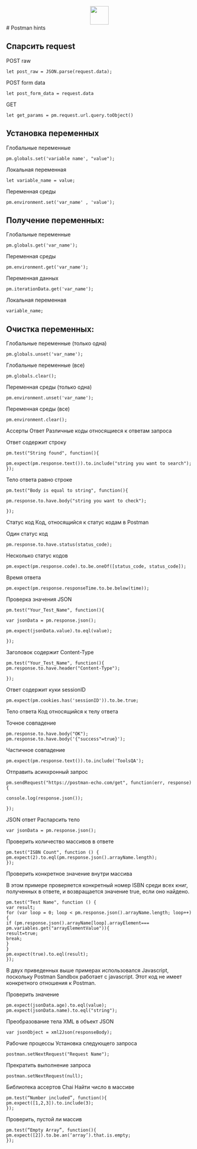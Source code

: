   <div align='Center'>
    <a href ="https://www.chaijs.com/">
      <img src="https://www.itsdelta.ru/upload/iblock/d41/d4164c9d28b9e2c11e347b5e477ab831.png" width="50px"/>
    </a>
  </div>
# Postman hints

## Спарсить request

POST raw
```
let post_raw = JSON.parse(request.data);
```
POST form data
```
let post_form_data = request.data
```
GET
```
let get_params = pm.request.url.query.toObject()
```
## Установка переменных
Глобальные переменные
```
pm.globals.set('variable name', "value");
```
Локальная переменная 
```
let variable_name = value;
```
Переменная среды
```
pm.environment.set('var_name' , 'value');
```

## Получение переменных:
Глобальные переменные
```
pm.globals.get('var_name');
```
Переменная среды
```
pm.environment.get('var_name');
```
Переменная данных
```
pm.iterationData.get('var_name');
```
Локальная переменная
```
variable_name;
```

## Очистка переменных:
Глобальные переменные (только одна)
```
pm.globals.unset('var_name');
```
Глобальные переменные (все)
```
pm.globals.clear();
```
Переменная среды (только одна)
```
pm.environment.unset('var_name');
```
Переменная среды (все)
```
pm.environment.clear();
```

Ассерты
Ответ
Различные коды относящиеся к ответам запроса

Ответ содержит строку
```
pm.test("String found", function(){

pm.expect(pm.response.text()).to.include("string you want to search");
});
```
Тело ответа равно строке
```
pm.test("Body is equal to string", function(){

pm.response.to.have.body("string you want to check");
 
});
```

Статус код
Код, относящийся к статус кодам в Postman

Один статус код
```
pm.response.to.have.status(status_code);
```
Несколько статус кодов
```
pm.expect(pm.response.code).to.be.oneOf([status_code, status_code]);
```

Время ответа
```
pm.expect(pm.response.responseTime.to.be.below(time));
```

Проверка значения JSON
```
pm.test("Your_Test_Name", function(){

var jsonData = pm.response.json();

pm.expect(jsonData.value).to.eql(value);

});
```

Заголовок содержит Content-Type
```
pm.test("Your_Test_Name", function(){
pm.response.to.have.header("Content-Type");

});
```

Ответ содержит куки sessionID
```
pm.expect(pm.cookies.has('sessionID')).to.be.true;
```

Тело ответа
Код относящийся к телу ответа

Точное совпадение
```
pm.response.to.have.body("OK");
pm.response.to.have.body('{"success"=true}');
```

Частичное совпадение
```
pm.expect(pm.response.text()).to.include('ToolsQA');
```

Отправить асинхронный запрос
```
pm.sendRequest("https://postman-echo.com/get", function(err, response){

console.log(response.json());

});
```

JSON ответ 
Распарсить тело
```
var jsonData = pm.response.json();
```
Проверить количество массивов в ответе
```
pm.test("ISBN Count", function () {
pm.expect(2).to.eql(pm.response.json().arrayName.length);
});
```
Проверить конкретное значение внутри массива

В этом примере проверяется конкретный номер ISBN среди всех книг, полученных в ответе, и возвращается значение true, если оно найдено.
```
pm.test("Test Name", function () {
var result;
for (var loop = 0; loop < pm.response.json().arrayName.length; loop++)
{
if (pm.response.json().arrayName[loop].arrayElement=== pm.variables.get("arrayElementValue")){
result=true;
break;
}
}
pm.expect(true).to.eql(result);
});
```
В двух приведенных выше примерах использовался Javascript, поскольку Postman Sandbox работает с javascript. Этот код не имеет конкретного отношения к Postman. 

Проверить значение
```
pm.expect(jsonData.age).to.eql(value);
pm.expect(jsonData.name).to.eql("string");
```
Преобразование тела XML в объект JSON
```
var jsonObject = xml2Json(responseBody);
```

Рабочие процессы
Установка следующего запроса 
```
postman.setNextRequest("Request Name");
```
Прекратить выполнение запроса
```
postman.setNextRequest(null);
```

Библиотека ассертов Chai
Найти число в массиве
```
pm.test(“Number included”, function(){
pm.expect([1,2,3]).to.include(3);
});
```
Проверить, пустой ли массив
```
pm.test(“Empty Array”, function(){
pm.expect([2]).to.be.an(‘array’).that.is.empty;
});
```
